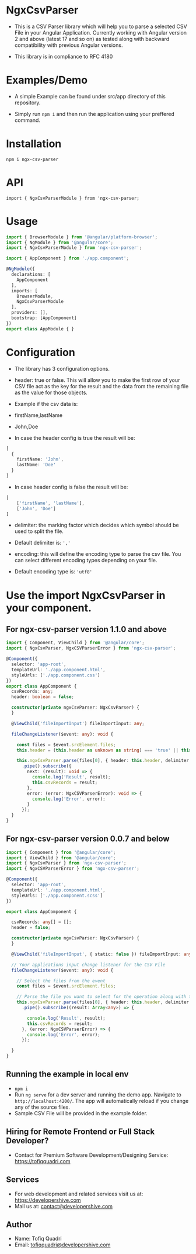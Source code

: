 # NgxCsvParser

* This is a CSV Parser library which will help you to parse a selected CSV File in your Angular Application. Currently working with Angular version 2 and above (latest 17 and so on) as tested along with backward compatibility with previous Angular versions.

* This library is in compliance to RFC 4180

# Examples/Demo

* A simple Example can be found under src/app directory of this repository.

* Simply run `npm i` and then run the application using your preffered command.

# Installation
`npm i ngx-csv-parser`

# API
`import { NgxCsvParserModule } from 'ngx-csv-parser;`

# Usage

```typescript
import { BrowserModule } from '@angular/platform-browser';
import { NgModule } from '@angular/core';
import { NgxCsvParserModule } from 'ngx-csv-parser';

import { AppComponent } from './app.component';

@NgModule({
  declarations: [
    AppComponent
  ],
  imports: [
    BrowserModule,
    NgxCsvParserModule
  ],
  providers: [],
  bootstrap: [AppComponent]
})
export class AppModule { }
```

# Configuration

* The library has 3 configuration options.

* header: true or false. This will allow you to make the first row of your CSV file act as the key for the result and the data from the remaining file as the value for those objects.

* Example if the csv data is:

* firstName,lastName
* John,Doe

* In case the header config is true the result will be:

```typescript
[
  {
    firstName: 'John',
    lastName: 'Doe'
  }
]
```
* In case header config is false the result will be:
```typescript
[
    ['firstName', 'lastName'],
    ['John', 'Doe']
]
```

* delimiter: the marking factor which decides which symbol should be used to split the file.
* Default delimiter is: `','`

* encoding: this will define the encoding type to parse the csv file. You can select different encoding types depending on your file.
* Default encoding type is: `'utf8'`

# Use the import NgxCsvParser in your component.

## For ngx-csv-parser version 1.1.0 and above

```typescript
import { Component, ViewChild } from '@angular/core';
import { NgxCsvParser, NgxCSVParserError } from 'ngx-csv-parser';

@Component({
  selector: 'app-root',
  templateUrl: './app.component.html',
  styleUrls: ['./app.component.css']
})
export class AppComponent {
  csvRecords: any;
  header: boolean = false;

  constructor(private ngxCsvParser: NgxCsvParser) {
  }

  @ViewChild('fileImportInput') fileImportInput: any;

  fileChangeListener($event: any): void {

    const files = $event.srcElement.files;
    this.header = (this.header as unknown as string) === 'true' || this.header === true;

    this.ngxCsvParser.parse(files[0], { header: this.header, delimiter: ',', encoding: 'utf8' })
      .pipe().subscribe({
        next: (result): void => {
          console.log('Result', result);
          this.csvRecords = result;
        },
        error: (error: NgxCSVParserError): void => {
          console.log('Error', error);
        }
      });
  }
}
```

## For ngx-csv-parser version 0.0.7 and below

```typescript
import { Component } from '@angular/core';
import { ViewChild } from '@angular/core';
import { NgxCsvParser } from 'ngx-csv-parser';
import { NgxCSVParserError } from 'ngx-csv-parser';

@Component({
  selector: 'app-root',
  templateUrl: './app.component.html',
  styleUrls: ['./app.component.scss']
})

export class AppComponent {

  csvRecords: any[] = [];
  header = false;

  constructor(private ngxCsvParser: NgxCsvParser) {
  }

  @ViewChild('fileImportInput', { static: false }) fileImportInput: any;

  // Your applications input change listener for the CSV File
  fileChangeListener($event: any): void {

    // Select the files from the event
    const files = $event.srcElement.files;

    // Parse the file you want to select for the operation along with the configuration
    this.ngxCsvParser.parse(files[0], { header: this.header, delimiter: ',' })
      .pipe().subscribe((result: Array<any>) => {

        console.log('Result', result);
        this.csvRecords = result;
      }, (error: NgxCSVParserError) => {
        console.log('Error', error);
      });

  }
}
```

## Running the example in local env

* `npm i`
* Run `ng serve` for a dev server and running the demo app. Navigate to `http://localhost:4200/`. The app will automatically reload if you change any of the source files.
* Sample CSV File will be provided in the example folder.

## Hiring for Remote Frontend or Full Stack Developer?

* Contact for Premium Software Development/Designing Service: https://tofiqquadri.com

## Services

* For web development and related services visit us at: https://developershive.com
* Mail us at: contact@developershive.com

## Author

* Name: Tofiq Quadri
* Email: tofiqquadri@developershive.com
